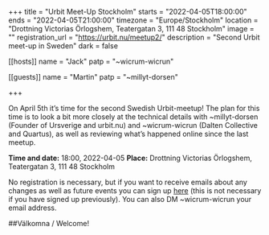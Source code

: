 +++
title = "Urbit Meet-Up Stockholm"
starts = "2022-04-05T18:00:00"
ends = "2022-04-05T21:00:00"
timezone = "Europe/Stockholm"
location = "Drottning Victorias Örlogshem, Teatergatan 3, 111 48 Stockholm"
image = ""
registration_url = "https://urbit.nu/meetup2/"
description = "Second Urbit meet-up in Sweden"
dark = false


[[hosts]]
name = "Jack"
patp = "~wicrum-wicrun"

[[guests]]
name = "Martin"
patp = "~millyt-dorsen"

+++

On April 5th it’s time for the second Swedish Urbit-meetup! The plan for this time is to look a bit more closely at the technical details with ~millyt-dorsen (Founder of Ursverige and urbit.nu) and ~wicrum-wicrun (Dalten Collective and Quartus), as well as reviewing what’s happened online since the last meetup.

**Time and date:** 18:00, 2022-04-05
**Place:** Drottning Victorias Örlogshem, Teatergatan 3, 111 48 Stockholm

No registration is necessary, but if you want to receive emails about any changes as well as future events you can sign up [here](https://docs.google.com/forms/d/e/1FAIpQLSci5wzl1nPK9pe3QOKzc37jrdV7UZp0AT-CBMIyEfhbgZ0VqQ/viewform) (this is not necessary if you have signed up previously). You can also DM ~wicrum-wicrun your email address.

##Välkomna / Welcome!
